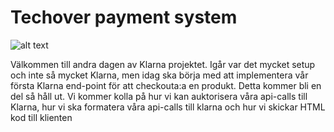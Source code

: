 # Techover payment system

![alt text](https://scontent-arn2-1.xx.fbcdn.net/v/t1.6435-9/179724720_5733102616707605_5196641357823965706_n.jpg?stp=dst-jpg_p320x320&_nc_cat=106&ccb=1-7&_nc_sid=8631f5&_nc_ohc=Q3q-7FGRFNgAX-QkibL&_nc_ht=scontent-arn2-1.xx&oh=00_AT-wm686oGi8eCUJrLPQLYZf5o2jb6vLPE8FcEzKoQzlyw&oe=6313F3BB)

Välkommen till andra dagen av Klarna projektet. Igår var det mycket setup och inte så mycket Klarna, men idag ska börja med att implementera vår första Klarna end-point för att checkouta:a en produkt. Detta kommer bli en del så håll ut. Vi kommer kolla på hur vi kan auktorisera våra api-calls till Klarna, hur vi ska formatera våra api-calls till klarna och hur vi skickar HTML kod till klienten
